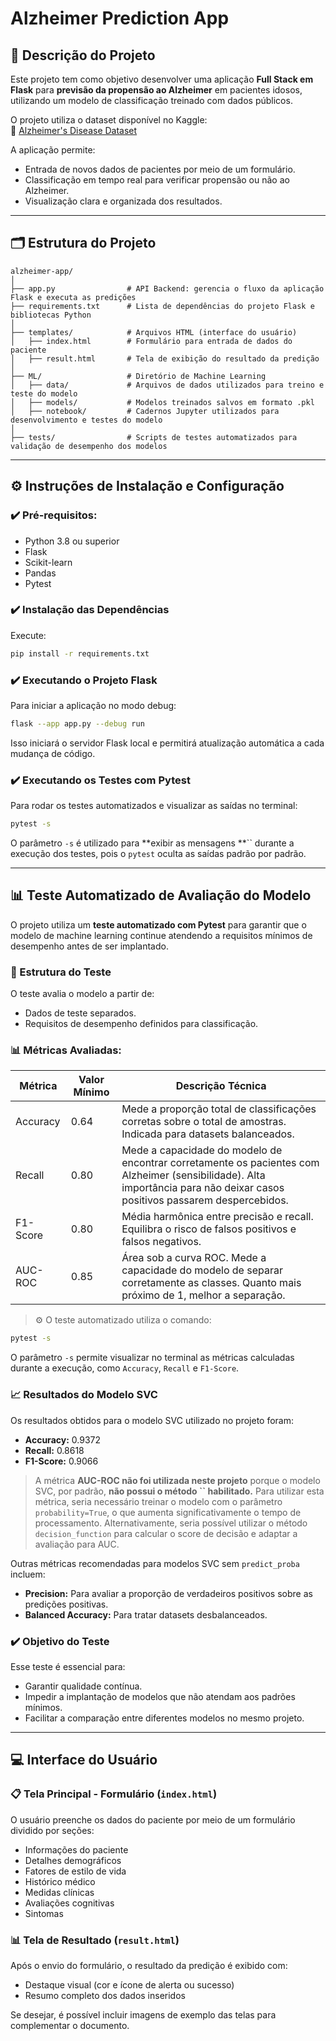 # Alzheimer Prediction App

## 📖 Descrição do Projeto

Este projeto tem como objetivo desenvolver uma aplicação **Full Stack em Flask** para **previsão da propensão ao Alzheimer** em pacientes idosos, utilizando um modelo de classificação treinado com dados públicos.

O projeto utiliza o dataset disponível no Kaggle:\
🔗 [Alzheimer's Disease Dataset](https://www.kaggle.com/datasets/rabieelkharoua/alzheimers-disease-dataset)

A aplicação permite:

- Entrada de novos dados de pacientes por meio de um formulário.
- Classificação em tempo real para verificar propensão ou não ao Alzheimer.
- Visualização clara e organizada dos resultados.

---

## 🗂️ Estrutura do Projeto

```text
alzheimer-app/
│
├── app.py                # API Backend: gerencia o fluxo da aplicação Flask e executa as predições
├── requirements.txt      # Lista de dependências do projeto Flask e bibliotecas Python
│
├── templates/            # Arquivos HTML (interface do usuário)
│   ├── index.html        # Formulário para entrada de dados do paciente
│   ├── result.html       # Tela de exibição do resultado da predição
│
├── ML/                   # Diretório de Machine Learning
│   ├── data/             # Arquivos de dados utilizados para treino e teste do modelo
│   ├── models/           # Modelos treinados salvos em formato .pkl
│   ├── notebook/         # Cadernos Jupyter utilizados para desenvolvimento e testes do modelo
│
├── tests/                # Scripts de testes automatizados para validação de desempenho dos modelos
```

---

## ⚙️ Instruções de Instalação e Configuração

### ✔️ Pré-requisitos:

- Python 3.8 ou superior
- Flask
- Scikit-learn
- Pandas
- Pytest

### ✔️ Instalação das Dependências

Execute:

```bash
pip install -r requirements.txt
```

### ✔️ Executando o Projeto Flask

Para iniciar a aplicação no modo debug:

```bash
flask --app app.py --debug run
```

Isso iniciará o servidor Flask local e permitirá atualização automática a cada mudança de código.

### ✔️ Executando os Testes com Pytest

Para rodar os testes automatizados e visualizar as saídas no terminal:

```bash
pytest -s
```

O parâmetro `-s` é utilizado para \*\*exibir as mensagens \*\*\`\` durante a execução dos testes, pois o `pytest` oculta as saídas padrão por padrão.

---

## 📊 Teste Automatizado de Avaliação do Modelo

O projeto utiliza um **teste automatizado com Pytest** para garantir que o modelo de machine learning continue atendendo a requisitos mínimos de desempenho antes de ser implantado.

### 📂 Estrutura do Teste

O teste avalia o modelo a partir de:

- Dados de teste separados.
- Requisitos de desempenho definidos para classificação.

### 📊 Métricas Avaliadas:

| Métrica  | Valor Mínimo | Descrição Técnica                                                                                                                                                          |
| -------- | ------------ | -------------------------------------------------------------------------------------------------------------------------------------------------------------------------- |
| Accuracy | 0.64         | Mede a proporção total de classificações corretas sobre o total de amostras. Indicada para datasets balanceados.                                                           |
| Recall   | 0.80         | Mede a capacidade do modelo de encontrar corretamente os pacientes com Alzheimer (sensibilidade). Alta importância para não deixar casos positivos passarem despercebidos. |
| F1-Score | 0.80         | Média harmônica entre precisão e recall. Equilibra o risco de falsos positivos e falsos negativos.                                                                         |
| AUC-ROC  | 0.85         | Área sob a curva ROC. Mede a capacidade do modelo de separar corretamente as classes. Quanto mais próximo de 1, melhor a separação.                                        |

> ⚙️ O teste automatizado utiliza o comando:

```bash
pytest -s
```

O parâmetro `-s` permite visualizar no terminal as métricas calculadas durante a execução, como `Accuracy`, `Recall` e `F1-Score`.

### 📈 Resultados do Modelo SVC

Os resultados obtidos para o modelo SVC utilizado no projeto foram:

- **Accuracy:** 0.9372
- **Recall:** 0.8618
- **F1-Score:** 0.9066

> A métrica **AUC-ROC não foi utilizada neste projeto** porque o modelo SVC, por padrão, **não possui o método **``** habilitado.** Para utilizar esta métrica, seria necessário treinar o modelo com o parâmetro `probability=True`, o que aumenta significativamente o tempo de processamento. Alternativamente, seria possível utilizar o método `decision_function` para calcular o score de decisão e adaptar a avaliação para AUC.

Outras métricas recomendadas para modelos SVC sem `predict_proba` incluem:

- **Precision:** Para avaliar a proporção de verdadeiros positivos sobre as predições positivas.
- **Balanced Accuracy:** Para tratar datasets desbalanceados.

### ✔️ Objetivo do Teste

Esse teste é essencial para:

- Garantir qualidade contínua.
- Impedir a implantação de modelos que não atendam aos padrões mínimos.
- Facilitar a comparação entre diferentes modelos no mesmo projeto.

---

## 💻 Interface do Usuário

### 📋 Tela Principal - Formulário (`index.html`)

O usuário preenche os dados do paciente por meio de um formulário dividido por seções:

- Informações do paciente
- Detalhes demográficos
- Fatores de estilo de vida
- Histórico médico
- Medidas clínicas
- Avaliações cognitivas
- Sintomas

### 📊 Tela de Resultado (`result.html`)

Após o envio do formulário, o resultado da predição é exibido com:

- Destaque visual (cor e ícone de alerta ou sucesso)
- Resumo completo dos dados inseridos

Se desejar, é possível incluir imagens de exemplo das telas para complementar o documento.

